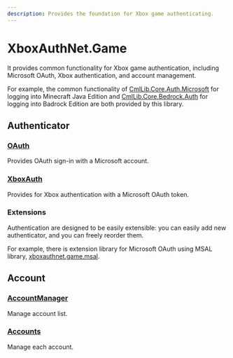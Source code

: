 ```yaml
---
description: Provides the foundation for Xbox game authenticating.
---
```


# XboxAuthNet.Game

It provides common functionality for Xbox game authentication, including Microsoft OAuth, Xbox authentication, and account management.

For example, the common functionality of [CmlLib.Core.Auth.Microsoft](../cmllib.core.auth.microsoft/README.md) for logging into Minecraft Java Edition and [CmlLib.Core.Bedrock.Auth](../cmllib.core.bedrock.auth.md) for logging into Badrock Edition are both provided by this library.

## Authenticator

### [OAuth](oauth.md)

Provides OAuth sign-in with a Microsoft account.

### [XboxAuth](xboxauth.md)

Provides for Xbox authentication with a Microsoft OAuth token.

### Extensions

Authentication are designed to be easily extensible: you can easily add new authenticator, and you can freely reorder them.

For example, there is extension library for Microsoft OAuth using MSAL library, [xboxauthnet.game.msal](../xboxauthnet.game.msal/README.md).

## Account

### [AccountManager](accountmanager.md)

Manage account list.

### [Accounts](accounts.md)

Manage each account.
